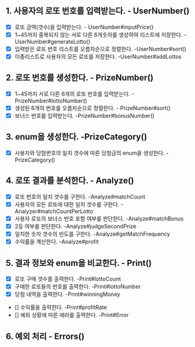 ## 1. 사용자의 로또 번호를 입력받는다.  - UserNumber()
- [x] 로또 금액(갯수)을 입력받는다.  - UserNumber#inputPrice()
- [x] 1~45까지 중복되지 않는 서로 다른 6개숫자를 생성하여 리스트에 저장한다.  - UserNumber#generateLotto()
- [x] 입력받은 로또 번호 리스트를 오름차순으로 정렬한다.  -UserNumber#sort()
- [x] 이중리스트로 사용자의 모든 로또를 저장한다.  -UserNumber#addLottos

## 2. 로또 번호를 생성한다.  - PrizeNumber()
- [x] 1~45까지 서로 다른 6개의 로또 번호를 입력받는다.  -PrizeNumber#lottoNumber()
- [x] 생성된 6개의 번호를 오름차순으로 정렬한다.  - PrizeNumber#sort()
- [x] 보너스 번호를 입력받는다.  -PrizeNumber#bonusNumber()

## 3. enum을 생성한다.  -PrizeCategory()
- [x] 사용자와 당첨번호의 일치 갯수에 따른 당첨금의 enum을 생성한다.  -PrizeCategory()

## 4. 로또 결과를 분석한다.  - Analyze()
- [x] 로또 번호의 일치 갯수를 구한다.  -Analyze#matchCount
- [x] 사용자의 모든 로또에 대한 일치 갯수를 구한다.  -Analyzer#matchCountPerLotto
- [x] 사용자 로또의 보너스 번호 포함 여부를 판단한다.   -Analyze#matchBonus
- [x] 2등 여부를 판단한다.  -Analyze#judgeSecondPrize
- [x] 일치한 숫자 갯수의 빈도를 구한다.  -Analyze#getMatchFrequency
- [x] 수익률을 계산한다.  -Analyze#profit

## 5. 결과 정보와 enum을 비교한다.  - Print()
- [x] 로또 구매 갯수를 출력한다.  -Print#lottoCount
- [x] 구매한 로또들의 번호를 출력한다.  -Print#lottoNumber
- [x] 당첨 내역을 출력한다.  -Print#winningMoney
- [] 수익률을 출력한다.  -Print#profitRate
- [] 예외 상황에 따른 에러를 출력한다.  -Print#Error

## 6. 예외 처리  - Errors()